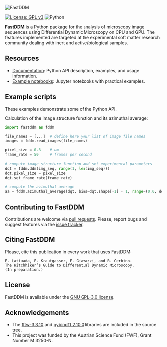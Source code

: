 ![FastDDM](docs/sources/fastddm-logo-horizontal.svg)

[![License: GPL v3](https://img.shields.io/badge/License-GPLv3-blue.svg)](LICENSE)
![Python](https://img.shields.io/badge/python-3.8%20%7C%203.11-blue)

**FastDDM** is a Python package for the analysis of microscopy image sequences using Differential Dynamic Microscopy on CPU and GPU.
The features implemented are targeted at the experimental soft matter research community dealing with inert and active/biological samples.

## Resources
- [Documentation](http://fastddm.readthedocs.io/):
  Python API description, examples, and usage information.
- [Example notebooks](https://github.com/somexlab/fastddm-tutorials):
  Jupyter notebooks with practical examples.

## Example scripts
These examples demonstrate some of the Python API.

Calculation of the image structure function and its azimuthal average:

```python
import fastddm as fddm

file_names = [...]  # define here your list of image file names 
images = fddm.read_images(file_names)

pixel_size = 0.3    # um
frame_rate = 50     # frames per second
    
# compute image structure function and set experimental parameters
dqt = fddm.ddm(img_seq, range(1, len(img_seq)))
dqt.pixel_size = pixel_size
dqt.set_frame_rate(frame_rate)

# compute the azimuthal average
aa = fddm.azimuthal_average(dqt, bins=dqt.shape[-1] - 1, range=(0.0, dqt.ky[-1]))
```

## Contributing to FastDDM
Contributions are welcome via [pull requests](https://github.com/somexlab/fastddm/pulls).
Please, report bugs and suggest features via the [issue tracker](https://github.com/somexlab/fastddm/issues).

## Citing FastDDM
Please, cite this publication in every work that uses FastDDM:

    E. Lattuada, F. Krautgasser, F. Giavazzi, and R. Cerbino.
    The Hitchhiker’s Guide to Differential Dynamic Microscopy.
    (In preparation.)

## License
FastDDM is available under the [GNU GPL-3.0 license](LICENSE).

## Acknowledgements
* The [fftw-3.3.10](https://www.fftw.org/) and [pybind11 2.10.0](https://github.com/pybind/pybind11) libraries are included in the source tree.
* This project was funded by the Austrian Science Fund (FWF), Grant Number M 3250-N.
